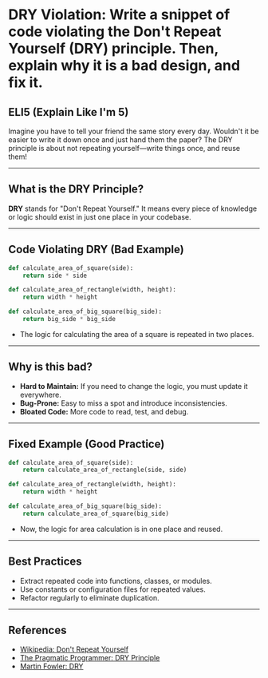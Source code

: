# DRY Violation: Write a snippet of code violating the Don't Repeat Yourself (DRY) principle. Then, explain why it is a bad design, and fix it.

## ELI5 (Explain Like I'm 5)
Imagine you have to tell your friend the same story every day. Wouldn't it be easier to write it down once and just hand them the paper? The DRY principle is about not repeating yourself—write things once, and reuse them!

---

## What is the DRY Principle?
**DRY** stands for "Don't Repeat Yourself." It means every piece of knowledge or logic should exist in just one place in your codebase.

---

## Code Violating DRY (Bad Example)
```python
def calculate_area_of_square(side):
    return side * side

def calculate_area_of_rectangle(width, height):
    return width * height

def calculate_area_of_big_square(big_side):
    return big_side * big_side
```
- The logic for calculating the area of a square is repeated in two places.

---

## Why is this bad?
- **Hard to Maintain:** If you need to change the logic, you must update it everywhere.
- **Bug-Prone:** Easy to miss a spot and introduce inconsistencies.
- **Bloated Code:** More code to read, test, and debug.

---

## Fixed Example (Good Practice)
```python
def calculate_area_of_square(side):
    return calculate_area_of_rectangle(side, side)

def calculate_area_of_rectangle(width, height):
    return width * height

def calculate_area_of_big_square(big_side):
    return calculate_area_of_square(big_side)
```
- Now, the logic for area calculation is in one place and reused.

---

## Best Practices
- Extract repeated code into functions, classes, or modules.
- Use constants or configuration files for repeated values.
- Refactor regularly to eliminate duplication.

---

## References
- [Wikipedia: Don't Repeat Yourself](https://en.wikipedia.org/wiki/Don%27t_repeat_yourself)
- [The Pragmatic Programmer: DRY Principle](https://pragprog.com/tips/tips.pdf)
- [Martin Fowler: DRY](https://martinfowler.com/bliki/DRY.html) 